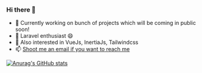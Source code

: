 ### Hi there 👋

- 🔭  Currently working on bunch of projects which will be coming in public soon!
- 🌱  Laravel enthusiast 😄 
- 🌱  Also interested in VueJs, InertiaJs, Tailwindcss
- 📫  [Shoot me an email if you want to reach me](furkanmeraloglu@gmail.com)

[![Anurag's GitHub stats](https://github-readme-stats.vercel.app/api?username=furkanmeraloglu&hide=issues&count_private=true)](https://github.com/anuraghazra/github-readme-stats)


<!--
**furkanmeraloglu/furkanmeraloglu** is a ✨ _special_ ✨ repository because its `README.md` (this file) appears on your GitHub profile.

Here are some ideas to get you started:



- 👯 I’m looking to collaborate on ...
- 🤔 I’m looking for help with ...
- 💬 Ask me about ...
- 📫 How to reach me: ...
- 😄 Pronouns: ...
- ⚡ Fun fact: ...
-->
